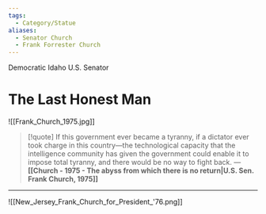 ```yaml
---
tags:
  - Category/Statue
aliases:
  - Senator Church
  - Frank Forrester Church
---
```

Democratic Idaho U.S. Senator

# The Last Honest Man

![[Frank_Church_1975.jpg]]

>[!quote]
>If this government ever became a tyranny, if a dictator ever took charge in this country—the technological capacity that the intelligence community has given the government could enable it to impose total tyranny, and there would be no way to fight back.
>— **[[Church - 1975 - The abyss from which there is no return|U.S. Sen. Frank Church, 1975]]**

---

![[New_Jersey_Frank_Church_for_President_'76.png]]